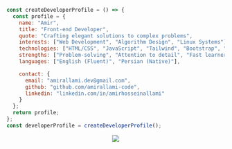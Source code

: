 ```js
const createDeveloperProfile = () => {
  const profile = {
    name: "Amir",
    title: "Front-end Developer",
    quote: "Crafting elegant solutions to complex problems",
    interests: ["Web Development", "Algorithm Design", "Linux Systems"],
    technologies: ["HTML/CSS", "JavaScript", "Tailwind", "Bootstrap", "RegEx", "Git"],
    strengths: ["Problem-solving", "Attention to detail", "Fast learner"],
    languages: ["English (Fluent)", "Persian (Native)"],

    contact: {
      email: "amirallami.dev@gmail.com",
      github: "github.com/amirallami-code",
      linkedin: "linkedin.com/in/amirhosseinallami"
    }
  };
  return profile;
};
const developerProfile = createDeveloperProfile();
```

<div align="center">
  <img src="https://skillicons.dev/icons?i=html,css,js,tailwind,bootstrap,regex,git,wordpress,photoshop"/> 
</div>
